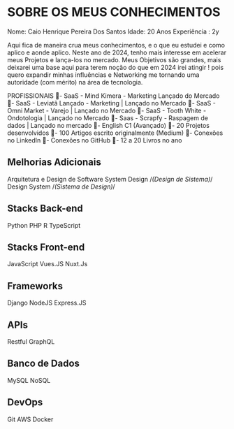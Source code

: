 # SOBRE OS MEUS CONHECIMENTOS 

Nome: Caio Henrique Pereira Dos Santos
Idade: 20 Anos
Experiência : 2y


Aqui fica de maneira crua meus conhecimentos, e o que eu estudei e como aplico e aonde aplico. 
Neste ano de 2024, tenho mais interesse em acelerar meus Projetos e lança-los no mercado. Meus
Objetivos são grandes, mais deixarei uma base aqui para terem noção do que em 2024 irei atingir ! 
pois quero expandir minhas influências e Networking me tornando uma autoridade (com mérito) na 
área de tecnologia. 

PROFISSIONAIS
🎯- SaaS - Mind Kimera - Marketing Lançado do Mercado
🎯- SaaS - Leviatã Lançado - Marketing | Lançado no Mercado
🎯- SaaS - Omni Market - Varejo | Lançado no Mercado 
🎯- SaaS - Tooth White - Ondotologia | Lançado no Mercado
🎯- Saas - Scrapfy - Raspagem de dados | Lançado no mercado
🎯- English C1 (Avançado)
🎯- 20 Projetos desenvolvidos 
🎯- 100 Artigos escrito originalmente (Medium)
🎯- Conexões no LinkedIn
🎯- Conexões no GitHub
🎯- 12 a 20 Livros no ano

## Melhorias Adicionais
Arquitetura e Design de Software
System Design /*(Design de Sistema)*/
Design System /*(Sistema de Design)*/

## Stacks Back-end
Python
PHP
R
TypeScript

## Stacks Front-end
JavaScript
Vues.JS
Nuxt.Js

## Frameworks
Django
NodeJS
Express.JS

## APIs
Restful
GraphQL

## Banco de Dados
MySQL
NoSQL

## DevOps 
Git
AWS 
Docker
